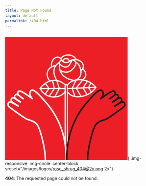 ```yaml
---
title: Page Not Found
layout: default
permalink: /404.html
---
```


<div markdown="1" class="text-center" style="display: inline-block">

![Shrugging DSA Rose and Hands](/images/logos/rose_shrug_404.png){:.img-responsive .img-circle .center-block srcset="/images/logos/rose_shrug_404@2x.png 2x"}

**404**: The requested page could not be found.

</div>
